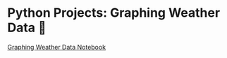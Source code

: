 # Python Projects: Graphing Weather Data 🐍

[Graphing Weather Data Notebook](https://github.com/natnew/Python-Projects-Graphing-Weather-Data/blob/main/Graphing_The_Weather.ipynb)
